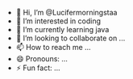 - 👋 Hi, I’m @Lucifermorningstaa
- 👀 I’m interested in coding
- 🌱 I’m currently learning java
- 💞️ I’m looking to collaborate on ...
- 📫 How to reach me ...
- 😄 Pronouns: ...
- ⚡ Fun fact: ...

<!---
Lucifermorningstaa/Lucifermorningstaa is a ✨ special ✨ repository because its `README.md` (this file) appears on your GitHub profile.
You can click the Preview link to take a look at your changes.
--->
